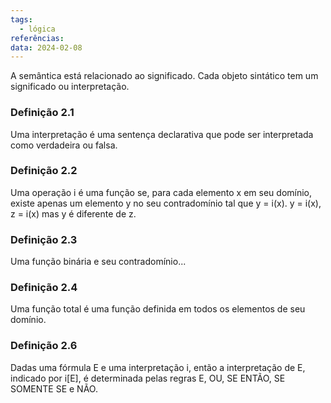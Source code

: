 ```yaml
---
tags:
  - lógica
referências: 
data: 2024-02-08
---
```

A semântica está relacionado ao significado. Cada objeto sintático tem um significado ou interpretação.

### Definição 2.1

Uma interpretação é uma sentença declarativa que pode ser interpretada como verdadeira ou falsa.

### Definição 2.2

Uma operação i é uma função se, para cada elemento x em seu domínio, existe apenas um elemento y no seu contradomínio tal que y = i(x). y = i(x), z = i(x) mas y é diferente de z.

### Definição 2.3

Uma função binária e seu contradomínio...

### Definição 2.4

Uma função total é uma função definida em todos os elementos de seu domínio.

### Definição 2.6

Dadas uma fórmula E e uma interpretação i, então a interpretação de E, indicado por i\[E], é determinada pelas regras E, OU, SE ENTÃO, SE SOMENTE SE e NÃO.

